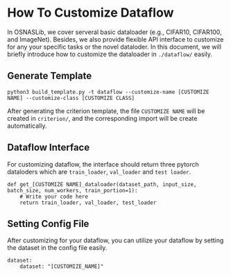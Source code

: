 # How To Customize Dataflow
In OSNASLib, we cover serveral basic dataloader (e.g., CIFAR10, CIFAR100, and ImageNet). Besides, we also provide flexible API interface to customize for any your specific tasks or the novel dataloder. In this document, we will briefly introduce how to customize the dataloader in `./dataflow/` easily.

## Generate Template
```
python3 build_template.py -t dataflow --customize-name [CUSTOMIZE NAME] --customize-class [CUSTOMIZE CLASS]
```

After generating the criterion template, the file `CUSTOMIZE NAME` will be created in `criterion/`, and the corresponding import will be create automatically.

## Dataflow Interface
For customizing dataflow, the interface should return three pytorch dataloders which are `train_loader`, `val_loader` and `test loader`.

```python3
def get_[CUSTOMIZE NAME]_dataloader(dataset_path, input_size, batch_size, num_workers, train_portion=1):
    # Write your code here
    return train_loader, val_loader, test_loader
```

## Setting Config File
After customizing for your dataflow, you can utilize your dataflow by setting the dataset in the config file easily.

```python3
dataset:
    dataset: "[CUSTOMIZE_NAME]"
```


